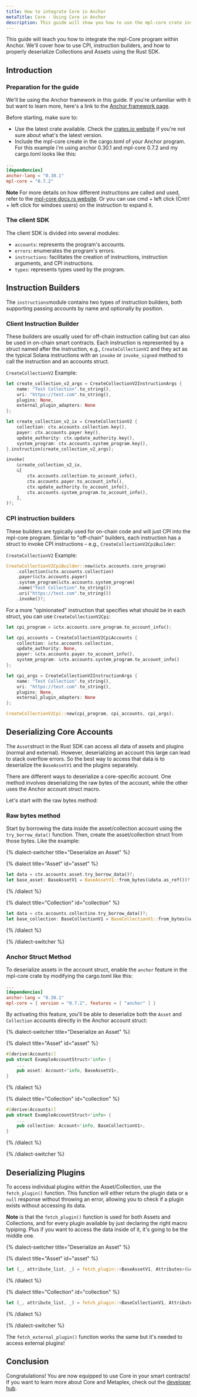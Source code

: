 ```yaml
---
title: How to integrate Core in Anchor
metaTitle: Core - Using Core in Anchor
description: This guide will show you how to use the mpl-core crate inside of your anchor Smart Contracts
---
```


This guide will teach you how to integrate the mpl-Core program within Anchor. We'll cover how to use CPI, instruction builders, and how to properly deserialize Collections and Assets using the Rust SDK.

## Introduction

### Preparation for the guide

We'll be using the Anchor framework in this guide. If you're unfamiliar with it but want to learn more, here's a link to the [Anchor framework page](https://www.anchor-lang.com/).

Before starting, make sure to:
- Use the latest crate available. Check the [crates.io website](https://crates.io/crates/mpl-core) if you're not sure about what's the latest version.
- Include the mpl-core create in the cargo.toml of your Anchor program. For this example i'm using anchor 0.30.1 and mpl-core 0.7.2 and my cargo.toml looks like this: 

```toml
...
[dependencies]
anchor-lang = "0.30.1"
mpl-core = "0.7.2" 

```

**Note** For more details on how different instructions are called and used, refer to the [mpl-core docs.rs website](https://docs.rs/mpl-core/0.7.2/mpl_core/). Or you can use cmd + left click (Cntrl + left click for windoes users) on the instruction to expand it.

### The client SDK

The client SDK is divided into several modules:

- `accounts`: represents the program's accounts.
- `errors`: enumerates the program's errors.
- `instructions`: facilitates the creation of instructions, instruction arguments, and CPI instructions.
- `types`: represents types used by the program.

## Instruction Builders

The `instructions`module contains two types of instruction builders, both supporting passing accounts by name and optionally by position.

### Client Instruction Builder

These builders are usually used for off-chain instruction calling but can also be used in on-chain smart contracts. Each instruction is represented by a struct named after the instruction, e.g., `CreateCollectionV2` and they act as the typical Solana instructions with an `invoke` or `invoke_signed` method to call the instruction and an accounts struct.

`CreateCollectionV2` Example:
```rust
let create_collection_v2_args = CreateCollectionV2InstructionArgs {
    name: "Test Collection".to_string(),
    uri: "https://test.com".to_string(),
    plugins: None,
    external_plugin_adapters: None
};

let create_collection_v2_ix = CreateCollectionV2 {
    collection: ctx.accounts.collection.key(),
    payer: ctx.accounts.payer.key(),
    update_authority: ctx.update_authority.key(),
    system_program: ctx.accounts.system_program.key(),
}.instruction(create_collection_v2_args);

invoke(
    &create_collection_v2_ix,
    &[
        ctx.accounts.collection.to_account_info(),
        ctx.accounts.payer.to_account_info(),
        ctx.update_authority.to_account_info(),
        ctx.accounts.system_program.to_account_info(),
    ],
)?;
```

### CPI instruction builders

These builders are typically used for on-chain code and will just CPI into the mpl-core program. Similar to "off-chain" builders, each instruction has a struct to invoke CPI instructions – e.g., `CreateCollectionV2CpiBuilder`:

`CreateCollectionV2` Example:
```rust
CreateCollectionV2CpiBuilder::new(&ctx.accounts.core_program)
    .collection(&ctx.accounts.collection)
    .payer(&ctx.accounts.payer)
    .system_program(&ctx.accounts.system_program)
    .name("Test Collection".to_string())
    .uri("https://test.com".to_string())
    .invoke()?;
```

For a more "opinionated" instruction that specifies what should be in each struct, you can use `CreateCollectionV2Cpi`:

```rust
let cpi_program = &ctx.accounts.core_program.to_account_info();

let cpi_accounts = CreateCollectionV2CpiAccounts {
    collection: &ctx.accounts.collection,
    update_authority: None,
    payer: &ctx.accounts.payer.to_account_info(),
    system_program: &ctx.accounts.system_program.to_account_info()
}; 

let cpi_args = CreateCollectionV2InstructionArgs {
    name: "Test Collection".to_string(),
    uri: "https://test.com".to_string(),
    plugins: None,
    external_plugin_adapters: None
};

CreateCollectionV2Cpi::new(cpi_program, cpi_accounts, cpi_args);
```

## Deserializing Core Accounts

The `Asset`struct in the Rust SDK can access all data of assets and plugins (normal and external). However, deserializing an account this large can lead to stack overflow errors. So the best way to access that data is to deserialize the `BaseAssetV1` and the plugins separately.

There are different ways to deserialize a core-specific account. One method involves deserializing the raw bytes of the account, while the other uses the Anchor account struct macro.

Let's start with the raw bytes method:

### Raw bytes method

Start by borrowing the data inside the asset/collection account using the `try_borrow_data()` function. Then, create the asset/collection struct from those bytes. Like the example:

{% dialect-switcher title="Deserialize an Asset" %}

{% dialect title="Asset" id="asset" %}

```rust
let data = ctx.accounts.asset.try_borrow_data()?;
let base_asset: BaseAssetV1 = BaseAssetV1::from_bytes(&data.as_ref())?;
```

{% /dialect %}

{% dialect title="Collection" id="collection" %}

```rust
let data = ctx.accounts.collectino.try_borrow_data()?;
let base_collection: BaseCollectionV1 = BaseCollectionV1::from_bytes(&data.as_ref())?;
```

{% /dialect %}

{% /dialect-switcher %}

### Anchor Struct Method

To deserialize assets in the account struct, enable the `anchor` feature in the mpl-core crate by modifying the cargo.toml like this:

```toml
...
[dependencies]
anchor-lang = "0.30.1"
mpl-core = { version = "0.7.2", features = [ "anchor" ] }
```

By activating this feature, you'll be able to deserialize both the `Asset` and `Collection` accounts directly in the Anchor account struct:

{% dialect-switcher title="Deserialize an Asset" %}

{% dialect title="Asset" id="asset" %}

```rust
#[derive(Accounts)]
pub struct ExampleAccountStruct<'info> {
    ...
    pub asset: Account<'info, BaseAssetV1>,
}
```

{% /dialect %}

{% dialect title="Collection" id="collection" %}

```rust
#[derive(Accounts)]
pub struct ExampleAccountStruct<'info> {
    ...
    pub collection: Account<'info, BaseCollectionV1>,
}
```

{% /dialect %}

{% /dialect-switcher %}

## Deserializing Plugins

To access individual plugins within the Asset/Collection, use the `fetch_plugin()` function. This function will either return the plugin data or a `null` response without throwing an error, allowing you to check if a plugin exists without accessing its data.

**Note** is that the `fetch_plugin()` function is used for both Assets and Collections, and for every plugin available by just declaring the right macro typiping. Plus if you want to access the data inside of it, it's going to be the middle one.

{% dialect-switcher title="Deserialize an Asset" %}

{% dialect title="Asset" id="asset" %}

```rust
let (_, attribute_list, _) = fetch_plugin::<BaseAssetV1, Attributes>(&ctx.accounts.asset.to_account_info(), mpl_core::types::PluginType::Attributes)?;
```

{% /dialect %}

{% dialect title="Collection" id="collection" %}

```rust
let (_, attribute_list, _) = fetch_plugin::<BaseCollectionV1, Attributes>(&ctx.accounts.asset.to_account_info(), mpl_core::types::PluginType::Attributes)?;
```

{% /dialect %}

{% /dialect-switcher %}

The `fetch_external_plugin()` function works the same but it's needed to access external plugins! 

## Conclusion

Congratulations! You are now equipped to use Core in your smart contracts! If you want to learn more about Core and Metaplex, check out the [developer hub](/core/getting-started).



